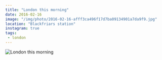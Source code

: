 ```yaml
---
title: "London this morning"
date: 2016-02-16
image: "/img/photo/2016-02-16-afff3ca496f17d7ba09134901a7da9f9.jpg"
location: "Blackfriars station"
instagram: true
tags:
 - london
---
```


![London this morning](/img/photo/2016-02-16-afff3ca496f17d7ba09134901a7da9f9.jpg)
